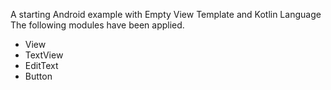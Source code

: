 A starting Android example with Empty View Template and Kotlin Language
The following modules have been applied.
- View
- TextView
- EditText
- Button
